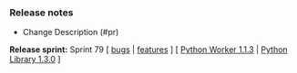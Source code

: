 ### Release notes
<!-- Please add your release notes in the following format:
- My change description (#PR)
 -->
- Change Description (#pr)

**Release sprint:** Sprint 79
[ [bugs](https://github.com/Azure/azure-functions-host/issues?q=is%3Aissue+milestone%3A%22Functions+Sprint+79%22+label%3Abug+is%3Aclosed) | [features](https://github.com/Azure/azure-functions-host/issues?q=is%3Aissue+milestone%3A%22Functions+Sprint+79%22+label%3Afeature+is%3Aclosed) ]
[ [Python Worker 1.1.3](https://github.com/Azure/azure-functions-python-worker/releases/tag/1.1.3) | [Python Library 1.3.0](https://github.com/Azure/azure-functions-python-library/releases/tag/1.3.0) ]
